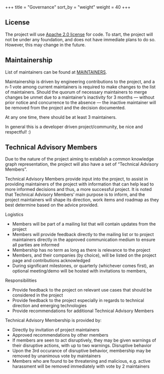 +++
title = "Governance"
sort_by = "weight"
weight = 40
+++

## License

The project will use [Apache 2.0 license] for code. To start, the project will
not be under any foundation, and does not have immediate plans to do so.
However, this may change in the future.

## Maintainership

List of maintainers can be found at [MAINTAINERS].

Maintainership is driven by engineering contributions to the project, and a n-1
vote among current maintainers is required to make changes to the list of
maintainers. Should the quorum of necessary maintainers to merge changes be
unmet due to a maintainer’s inactivity for 3 months — without prior notice and
concurrence to the absence — the inactive maintainer will be removed from the
project and the decision documented.

At any one time, there should be at least 3 maintainers.

In general this is a developer driven project/community, be nice and respectful!
:)

## Technical Advisory Members

Due to the nature of the project aiming to establish a common knowledge graph
representation, the project will also have a set of “Technical Advisory
Members”.

Technical Advisory Members provide input into the project, to assist in
providing maintainers of the project with information that can help lead to more
informed decisions and thus, a more successful project. It is noted that
Technical Advisory Members’ main purpose is to inform, and the project
maintainers will shape its direction, work items and roadmap as they best
determine based on the advice provided.

Logistics

- Members will be part of a mailing list that will contain updates from the
  project
- Members will provide feedback directly to the mailing list or to project
  maintainers directly in the approved communication medium to ensure all
  parties are informed
- Membership has no term as long as there is relevance to the project
- Members, and their companies (by choice), will be listed on the project page
  and contributions acknowledged
- During significant milestones, or quarterly (whichever comes first), an
  optional meeting/demo will be hosted with invitations to members,

Responsibilities

- Provide feedback to the project on relevant use cases that should be
  considered in the project
- Provide feedback to the project especially in regards to technical direction
  and emerging technologies
- Provide recommendations for additional Technical Advisory Members

Technical Advisory Membership is provided by:

- Directly by invitation of project maintainers
- Approved recommendations by other members
- If members are seen to act disruptively, they may be given warnings of their
  disruptive actions, with up to two warnings. Disruptive behavior
- Upon the 3rd occurance of disruptive behavior, membership may be removed by
  unanimous vote by maintainers
- Members who are found to be threatening and malicious, e.g. active harassment
  will be removed immediately with vote by 2 maintainers

[maintainers]: https://github.com/guacsec/guac/blob/main/MAINTAINERS
[apache 2.0 license]: https://github.com/guacsec/guac/blob/main/LICENSE
